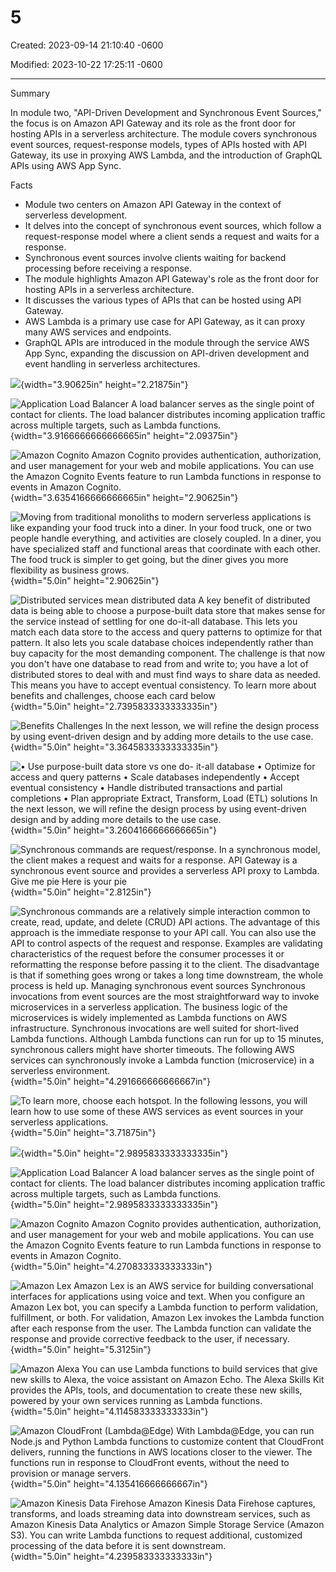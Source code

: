 # 5

Created: 2023-09-14 21:10:40 -0600

Modified: 2023-10-22 17:25:11 -0600

---

Summary

In module two, "API-Driven Development and Synchronous Event Sources," the focus is on Amazon API Gateway and its role as the front door for hosting APIs in a serverless architecture. The module covers synchronous event sources, request-response models, types of APIs hosted with API Gateway, its use in proxying AWS Lambda, and the introduction of GraphQL APIs using AWS App Sync.

Facts

- Module two centers on Amazon API Gateway in the context of serverless development.
- It delves into the concept of synchronous event sources, which follow a request-response model where a client sends a request and waits for a response.
- Synchronous event sources involve clients waiting for backend processing before receiving a response.
- The module highlights Amazon API Gateway's role as the front door for hosting APIs in a serverless architecture.
- It discusses the various types of APIs that can be hosted using API Gateway.
- AWS Lambda is a primary use case for API Gateway, as it can proxy many AWS services and endpoints.
- GraphQL APIs are introduced in the module through the service AWS App Sync, expanding the discussion on API-driven development and event handling in serverless architectures.



![](../../../media/AWS-Developing-Serverless-Solutions-on-AWS-Module-2-5-image1.png){width="3.90625in" height="2.21875in"}



![Application Load Balancer A load balancer serves as the single point of contact for clients. The load balancer distributes incoming application traffic across multiple targets, such as Lambda functions. ](../../../media/AWS-Developing-Serverless-Solutions-on-AWS-Module-2-5-image2.png){width="3.9166666666666665in" height="2.09375in"}





![Amazon Cognito Amazon Cognito provides authentication, authorization, and user management for your web and mobile applications. You can use the Amazon Cognito Events feature to run Lambda functions in response to events in Amazon Cognito. ](../../../media/AWS-Developing-Serverless-Solutions-on-AWS-Module-2-5-image3.png){width="3.6354166666666665in" height="2.90625in"}





![Moving from traditional monoliths to modern serverless applications is like expanding your food truck into a diner. In your food truck, one or two people handle everything, and activities are closely coupled. In a diner, you have specialized staff and functional areas that coordinate with each other. The food truck is simpler to get going, but the diner gives you more flexibility as business grows. ](../../../media/AWS-Developing-Serverless-Solutions-on-AWS-Module-2-5-image4.png){width="5.0in" height="2.90625in"}



![Distributed services mean distributed data A key benefit of distributed data is being able to choose a purpose-built data store that makes sense for the service instead of settling for one do-it-all database. This lets you match each data store to the access and query patterns to optimize for that pattern. It also lets you scale database choices independently rather than buy capacity for the most demanding component. The challenge is that now you don't have one database to read from and write to; you have a lot of distributed stores to deal with and must find ways to share data as needed. This means you have to accept eventual consistency. To learn more about benefits and challenges, choose each card below ](../../../media/AWS-Developing-Serverless-Solutions-on-AWS-Module-2-5-image5.png){width="5.0in" height="2.7395833333333335in"}



![Benefits Challenges In the next lesson, we will refine the design process by using event-driven design and by adding more details to the use case. ](../../../media/AWS-Developing-Serverless-Solutions-on-AWS-Module-2-5-image6.png){width="5.0in" height="3.3645833333333335in"}



![• Use purpose-built data store vs one do- it-all database • Optimize for access and query patterns • Scale databases independently • Accept eventual consistency • Handle distributed transactions and partial completions • Plan appropriate Extract, Transform, Load (ETL) solutions In the next lesson, we will refine the design process by using event-driven design and by adding more details to the use case. ](../../../media/AWS-Developing-Serverless-Solutions-on-AWS-Module-2-5-image7.png){width="5.0in" height="3.2604166666666665in"}



![Synchronous commands are request/response. In a synchronous model, the client makes a request and waits for a response. API Gateway is a synchronous event source and provides a serverless API proxy to Lambda. Give me pie Here is your pie ](../../../media/AWS-Developing-Serverless-Solutions-on-AWS-Module-2-5-image8.png){width="5.0in" height="2.8125in"}



![Synchronous commands are a relatively simple interaction common to create, read, update, and delete (CRUD) API actions. The advantage of this approach is the immediate response to your API call. You can also use the API to control aspects of the request and response. Examples are validating characteristics of the request before the consumer processes it or reformatting the response before passing it to the client. The disadvantage is that if something goes wrong or takes a long time downstream, the whole process is held up. Managing synchronous event sources Synchronous invocations from event sources are the most straightforward way to invoke microservices in a serverless application. The business logic of the microservices is widely implemented as Lambda functions on AWS infrastructure. Synchronous invocations are well suited for short-lived Lambda functions. Although Lambda functions can run for up to 15 minutes, synchronous callers might have shorter timeouts. The following AWS services can synchronously invoke a Lambda function (microservice) in a serverless environment. ](../../../media/AWS-Developing-Serverless-Solutions-on-AWS-Module-2-5-image9.png){width="5.0in" height="4.291666666666667in"}



![To learn more, choose each hotspot. In the following lessons, you will learn how to use some of these AWS services as event sources in your serverless applications. ](../../../media/AWS-Developing-Serverless-Solutions-on-AWS-Module-2-5-image10.png){width="5.0in" height="3.71875in"}



![](../../../media/AWS-Developing-Serverless-Solutions-on-AWS-Module-2-5-image11.png){width="5.0in" height="2.9895833333333335in"}



![Application Load Balancer A load balancer serves as the single point of contact for clients. The load balancer distributes incoming application traffic across multiple targets, such as Lambda functions. ](../../../media/AWS-Developing-Serverless-Solutions-on-AWS-Module-2-5-image12.png){width="5.0in" height="2.9895833333333335in"}



![Amazon Cognito Amazon Cognito provides authentication, authorization, and user management for your web and mobile applications. You can use the Amazon Cognito Events feature to run Lambda functions in response to events in Amazon Cognito. ](../../../media/AWS-Developing-Serverless-Solutions-on-AWS-Module-2-5-image13.png){width="5.0in" height="4.270833333333333in"}



![Amazon Lex Amazon Lex is an AWS service for building conversational interfaces for applications using voice and text. When you configure an Amazon Lex bot, you can specify a Lambda function to perform validation, fulfillment, or both. For validation, Amazon Lex invokes the Lambda function after each response from the user. The Lambda function can validate the response and provide corrective feedback to the user, if necessary. ](../../../media/AWS-Developing-Serverless-Solutions-on-AWS-Module-2-5-image14.png){width="5.0in" height="5.3125in"}



![Amazon Alexa You can use Lambda functions to build services that give new skills to Alexa, the voice assistant on Amazon Echo. The Alexa Skills Kit provides the APIs, tools, and documentation to create these new skills, powered by your own services running as Lambda functions. ](../../../media/AWS-Developing-Serverless-Solutions-on-AWS-Module-2-5-image15.png){width="5.0in" height="4.114583333333333in"}



![Amazon CloudFront (Lambda@Edge) With Lambda@Edge, you can run Node.js and Python Lambda functions to customize content that CloudFront delivers, running the functions in AWS locations closer to the viewer. The functions run in response to CloudFront events, without the need to provision or manage servers. ](../../../media/AWS-Developing-Serverless-Solutions-on-AWS-Module-2-5-image16.png){width="5.0in" height="4.135416666666667in"}



![Amazon Kinesis Data Firehose Amazon Kinesis Data Firehose captures, transforms, and loads streaming data into downstream services, such as Amazon Kinesis Data Analytics or Amazon Simple Storage Service (Amazon S3). You can write Lambda functions to request additional, customized processing of the data before it is sent downstream. ](../../../media/AWS-Developing-Serverless-Solutions-on-AWS-Module-2-5-image17.png){width="5.0in" height="4.239583333333333in"}



















